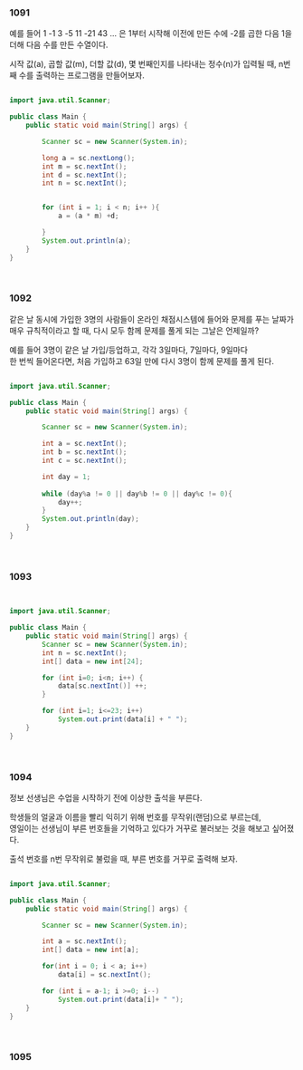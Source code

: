 ### 1091

예를 들어
1 -1 3 -5 11 -21 43 ... 은
1부터 시작해 이전에 만든 수에 -2를 곱한 다음 1을 더해 다음 수를 만든 수열이다.

시작 값(a), 곱할 값(m), 더할 값(d), 몇 번째인지를 나타내는 정수(n)가 입력될 때,
n번째 수를 출력하는 프로그램을 만들어보자.

```java

import java.util.Scanner;

public class Main {
    public static void main(String[] args) {

        Scanner sc = new Scanner(System.in);

        long a = sc.nextLong();
        int m = sc.nextInt();
        int d = sc.nextInt();
        int n = sc.nextInt();


        for (int i = 1; i < n; i++ ){
            a = (a * m) +d;

        }
        System.out.println(a);
    }
}


```

<br/>

### 1092

같은 날 동시에 가입한 3명의 사람들이 온라인 채점시스템에 들어와 문제를 푸는 날짜가 <br/>
매우 규칙적이라고 할 때, 다시 모두 함께 문제를 풀게 되는 그날은 언제일까?

예를 들어 3명이 같은 날 가입/등업하고, 각각 3일마다, 7일마다, 9일마다 <br/>
한 번씩 들어온다면, 처음 가입하고 63일 만에 다시 3명이 함께 문제를 풀게 된다.


```java

import java.util.Scanner;

public class Main {
    public static void main(String[] args) {

        Scanner sc = new Scanner(System.in);

        int a = sc.nextInt();
        int b = sc.nextInt();
        int c = sc.nextInt();

        int day = 1;
        
        while (day%a != 0 || day%b != 0 || day%c != 0){
            day++;
        }
        System.out.println(day);
    }
}

```

<br/>

### 1093

```java


import java.util.Scanner;

public class Main {
	public static void main(String[] args) {
		Scanner sc = new Scanner(System.in);
		int n = sc.nextInt();
		int[] data = new int[24];

		for (int i=0; i<n; i++) {
			data[sc.nextInt()] ++;
		}

		for (int i=1; i<=23; i++)
			System.out.print(data[i] + " ");
	}
}

```


<br/>

### 1094

정보 선생님은 수업을 시작하기 전에 이상한 출석을 부른다.

학생들의 얼굴과 이름을 빨리 익히기 위해 번호를 무작위(랜덤)으로 부르는데, <br/>
영일이는 선생님이 부른 번호들을 기억하고 있다가 거꾸로 불러보는 것을 해보고 싶어졌다.

출석 번호를 n번 무작위로 불렀을 때, 부른 번호를 거꾸로 출력해 보자.


```java

import java.util.Scanner;

public class Main {
    public static void main(String[] args) {

        Scanner sc = new Scanner(System.in);

        int a = sc.nextInt();
        int[] data = new int[a];

        for(int i = 0; i < a; i++)
            data[i] = sc.nextInt();

        for (int i = a-1; i >=0; i--)
            System.out.print(data[i]+ " ");
    }
}

```

<br/>

### 1095

























